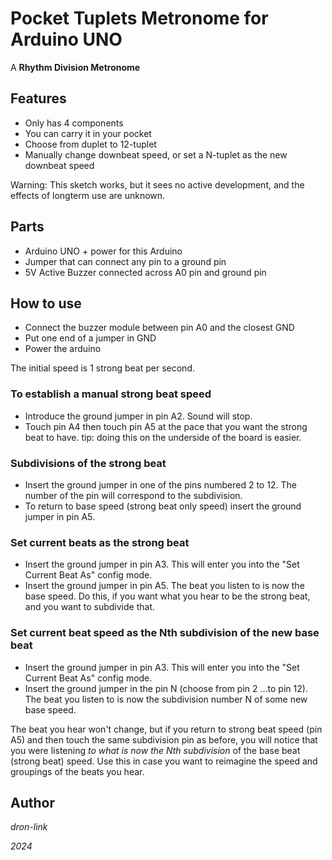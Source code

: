 # Pocket Tuplets Metronome for Arduino UNO

A **Rhythm Division Metronome**

## Features

- Only has 4 components
- You can carry it in your pocket
- Choose from duplet to 12-tuplet
- Manually change downbeat speed, or set a N-tuplet as the new downbeat speed

Warning: This sketch works, but it sees no active development, and the effects of longterm use are unknown.

## Parts

- Arduino UNO + power for this Arduino
- Jumper that can connect any pin to a ground pin
- 5V Active Buzzer connected across A0 pin and ground pin

## How to use

- Connect the buzzer module between pin A0 and the closest GND
- Put one end of a jumper in GND
- Power the arduino

The initial speed is 1 strong beat per second.

### To establish a manual strong beat speed

- Introduce the ground jumper in pin A2. Sound will stop.
- Touch pin A4 then touch pin A5 at the pace that you want the strong beat to have. tip: doing this on the underside of the board is easier.

### Subdivisions of the strong beat

- Insert the ground jumper in one of the pins numbered 2 to 12. The number of the pin will correspond to the subdivision.
- To return to base speed (strong beat only speed) insert the ground jumper in pin A5.

### Set current beats as the strong beat

- Insert the ground jumper in pin A3. This will enter you into the "Set Current Beat As" config mode.
- Insert the ground jumper in pin A5. The beat you listen to is now the base speed.
Do this, if you want what you hear to be the strong beat, and you want to subdivide that.

### Set current beat speed as the Nth subdivision of the new base beat

- Insert the ground jumper in pin A3. This will enter you into the "Set Current Beat As" config mode.
- Insert the ground jumper in the pin N (choose from pin 2 ...to pin 12). The beat you listen to is now the subdivision number N of some new base speed.

The beat you hear won't change, but if you return to strong beat speed (pin A5) and then touch the same subdivision pin as before, you will notice that you were listening *to what is now the Nth subdivision* of the base beat (strong beat) speed.
Use this in case you want to reimagine the speed and groupings of the beats you hear.

## Author

*dron-link*

*2024*
